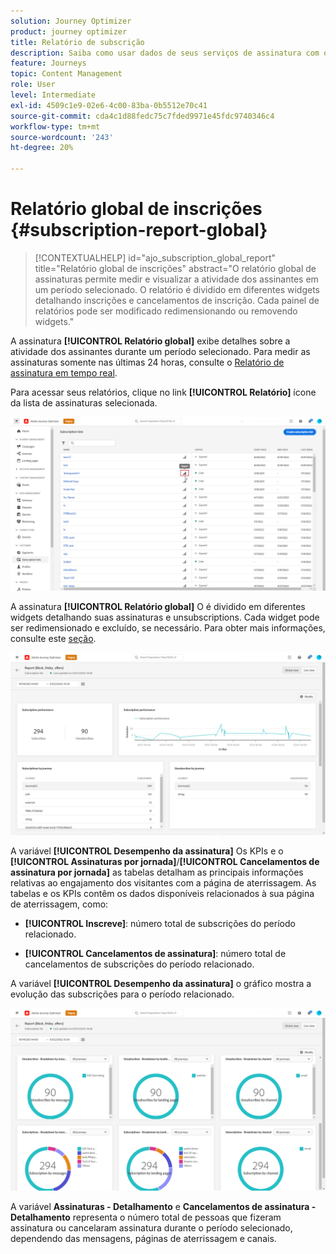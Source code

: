 ```yaml
---
solution: Journey Optimizer
product: journey optimizer
title: Relatório de subscrição
description: Saiba como usar dados de seus serviços de assinatura com o relatório global Assinatura
feature: Journeys
topic: Content Management
role: User
level: Intermediate
exl-id: 4509c1e9-02e6-4c00-83ba-0b5512e70c41
source-git-commit: cda4c1d88fedc75c7fded9971e45fdc9740346c4
workflow-type: tm+mt
source-wordcount: '243'
ht-degree: 20%

---
```


# Relatório global de inscrições {#subscription-report-global}

>[!CONTEXTUALHELP]
>id="ajo_subscription_global_report"
>title="Relatório global de inscrições"
>abstract="O relatório global de assinaturas permite medir e visualizar a atividade dos assinantes em um período selecionado. O relatório é dividido em diferentes widgets detalhando inscrições e cancelamentos de inscrição. Cada painel de relatórios pode ser modificado redimensionando ou removendo widgets."

A assinatura **[!UICONTROL Relatório global]** exibe detalhes sobre a atividade dos assinantes durante um período selecionado. Para medir as assinaturas somente nas últimas 24 horas, consulte o [Relatório de assinatura em tempo real](subscription-report-live.md).

Para acessar seus relatórios, clique no link **[!UICONTROL Relatório]** ícone da lista de assinaturas selecionada.

![](assets/subscription_report_7.png)

A assinatura **[!UICONTROL Relatório global]** O é dividido em diferentes widgets detalhando suas assinaturas e unsubscriptions. Cada widget pode ser redimensionado e excluído, se necessário. Para obter mais informações, consulte este [seção](global-report.md).

![](assets/subscription_report_1.png)

A variável **[!UICONTROL Desempenho da assinatura]** Os KPIs e o **[!UICONTROL Assinaturas por jornada]**/**[!UICONTROL Cancelamentos de assinatura por jornada]** as tabelas detalham as principais informações relativas ao engajamento dos visitantes com a página de aterrissagem. As tabelas e os KPIs contêm os dados disponíveis relacionados à sua página de aterrissagem, como:

* **[!UICONTROL Inscreve]**: número total de subscrições do período relacionado.

* **[!UICONTROL Cancelamentos de assinatura]**: número total de cancelamentos de subscrições do período relacionado.

A variável **[!UICONTROL Desempenho da assinatura]** o gráfico mostra a evolução das subscrições para o período relacionado.

![](assets/subscription_report_2.png)

A variável **Assinaturas - Detalhamento** e **Cancelamentos de assinatura - Detalhamento** representa o número total de pessoas que fizeram assinatura ou cancelaram assinatura durante o período selecionado, dependendo das mensagens, páginas de aterrissagem e canais.
